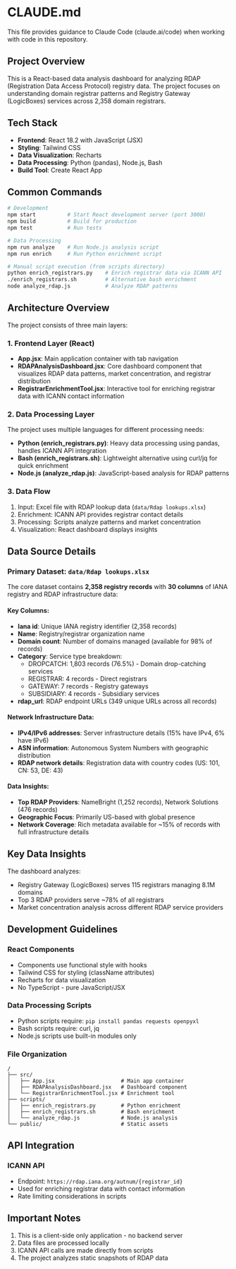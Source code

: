 # CLAUDE.md

This file provides guidance to Claude Code (claude.ai/code) when working with code in this repository.

## Project Overview

This is a React-based data analysis dashboard for analyzing RDAP (Registration Data Access Protocol) registry data. The project focuses on understanding domain registrar patterns and Registry Gateway (LogicBoxes) services across 2,358 domain registrars.

## Tech Stack

- **Frontend**: React 18.2 with JavaScript (JSX)
- **Styling**: Tailwind CSS
- **Data Visualization**: Recharts
- **Data Processing**: Python (pandas), Node.js, Bash
- **Build Tool**: Create React App

## Common Commands

```bash
# Development
npm start          # Start React development server (port 3000)
npm build          # Build for production
npm test           # Run tests

# Data Processing
npm run analyze    # Run Node.js analysis script
npm run enrich     # Run Python enrichment script

# Manual script execution (from scripts directory)
python enrich_registrars.py    # Enrich registrar data via ICANN API
./enrich_registrars.sh         # Alternative bash enrichment
node analyze_rdap.js           # Analyze RDAP patterns
```

## Architecture Overview

The project consists of three main layers:

### 1. Frontend Layer (React)
- **App.jsx**: Main application container with tab navigation
- **RDAPAnalysisDashboard.jsx**: Core dashboard component that visualizes RDAP data patterns, market concentration, and registrar distribution
- **RegistrarEnrichmentTool.jsx**: Interactive tool for enriching registrar data with ICANN contact information

### 2. Data Processing Layer
The project uses multiple languages for different processing needs:
- **Python (enrich_registrars.py)**: Heavy data processing using pandas, handles ICANN API integration
- **Bash (enrich_registrars.sh)**: Lightweight alternative using curl/jq for quick enrichment
- **Node.js (analyze_rdap.js)**: JavaScript-based analysis for RDAP patterns

### 3. Data Flow
1. Input: Excel file with RDAP lookup data (`data/Rdap lookups.xlsx`)
2. Enrichment: ICANN API provides registrar contact details
3. Processing: Scripts analyze patterns and market concentration
4. Visualization: React dashboard displays insights

## Data Source Details

### Primary Dataset: `data/Rdap lookups.xlsx`
The core dataset contains **2,358 registry records** with **30 columns** of IANA registry and RDAP infrastructure data:

#### Key Columns:
- **Iana id**: Unique IANA registry identifier (2,358 records)
- **Name**: Registry/registrar organization name
- **Domain count**: Number of domains managed (available for 98% of records)
- **Category**: Service type breakdown:
  - DROPCATCH: 1,803 records (76.5%) - Domain drop-catching services
  - REGISTRAR: 4 records - Direct registrars
  - GATEWAY: 7 records - Registry gateways
  - SUBSIDIARY: 4 records - Subsidiary services
- **rdap_url**: RDAP endpoint URLs (349 unique URLs across all records)

#### Network Infrastructure Data:
- **IPv4/IPv6 addresses**: Server infrastructure details (15% have IPv4, 6% have IPv6)
- **ASN information**: Autonomous System Numbers with geographic distribution
- **RDAP network details**: Registration data with country codes (US: 101, CN: 53, DE: 43)

#### Data Insights:
- **Top RDAP Providers**: NameBright (1,252 records), Network Solutions (476 records)
- **Geographic Focus**: Primarily US-based with global presence
- **Network Coverage**: Rich metadata available for ~15% of records with full infrastructure details

## Key Data Insights

The dashboard analyzes:
- Registry Gateway (LogicBoxes) serves 115 registrars managing 8.1M domains
- Top 3 RDAP providers serve ~78% of all registrars
- Market concentration analysis across different RDAP service providers

## Development Guidelines

### React Components
- Components use functional style with hooks
- Tailwind CSS for styling (className attributes)
- Recharts for data visualization
- No TypeScript - pure JavaScript/JSX

### Data Processing Scripts
- Python scripts require: `pip install pandas requests openpyxl`
- Bash scripts require: curl, jq
- Node.js scripts use built-in modules only

### File Organization
```
/
├── src/
│   ├── App.jsx                     # Main app container
│   ├── RDAPAnalysisDashboard.jsx   # Dashboard component
│   └── RegistrarEnrichmentTool.jsx # Enrichment tool
├── scripts/
│   ├── enrich_registrars.py        # Python enrichment
│   ├── enrich_registrars.sh        # Bash enrichment
│   └── analyze_rdap.js             # Node.js analysis
└── public/                         # Static assets
```

## API Integration

### ICANN API
- Endpoint: `https://rdap.iana.org/autnum/{registrar_id}`
- Used for enriching registrar data with contact information
- Rate limiting considerations in scripts

## Important Notes

1. This is a client-side only application - no backend server
2. Data files are processed locally
3. ICANN API calls are made directly from scripts
4. The project analyzes static snapshots of RDAP data